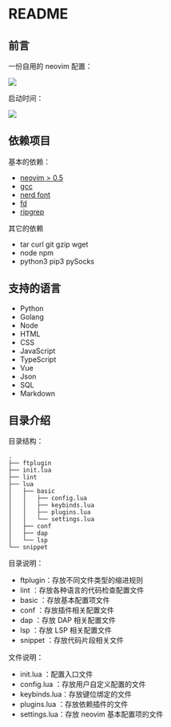 # README

## 前言

一份自用的 neovim 配置：

![](https://images-1302522496.cos.ap-nanjing.myqcloud.com/img/202203041747390.png)

启动时间：

![](https://images-1302522496.cos.ap-nanjing.myqcloud.com/img/202203041749894.png)

## 依赖项目

基本的依赖：

- [neovim > 0.5](https://link.zhihu.com/?target=https%3A//github.com/neovim/neovim/releases/latest)
- [gcc](https://gcc.gnu.org/)
- [nerd font](https://link.zhihu.com/?target=https%3A//www.nerdfonts.com/)
- [fd](https://link.zhihu.com/?target=https%3A//github.com/sharkdp/fd)
- [ripgrep](https://github.com/BurntSushi/ripgrep)

其它的依赖

- tar curl git gzip wget
- node npm
- python3 pip3 pySocks

## 支持的语言

- Python
- Golang
- Node
- HTML
- CSS
- JavaScript
- TypeScript
- Vue
- Json
- SQL
- Markdown

## 目录介绍

目录结构：

```
.
├── ftplugin
├── init.lua
├── lint
├── lua
│   ├── basic
│   │   ├── config.lua
│   │   ├── keybinds.lua
│   │   ├── plugins.lua
│   │   └── settings.lua
│   ├── conf
│   ├── dap
│   └── lsp
└── snippet
```

目录说明：

- ftplugin：存放不同文件类型的缩进规则
- lint ：存放各种语言的代码检查配置文件
- basic ：存放基本配置项文件
- conf ：存放插件相关配置文件
- dap ：存放 DAP 相关配置文件
- lsp ：存放 LSP 相关配置文件
- snippet ：存放代码片段相关文件

文件说明：

- init.lua ：配置入口文件
- config.lua ：存放用户自定义配置的文件
- keybinds.lua：存放键位绑定的文件
- plugins.lua ：存放依赖插件的文件
- settings.lua：存放 neovim 基本配置项的文件
